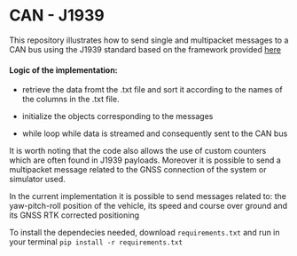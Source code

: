 # CAN - J1939
This repository illustrates how to send single and multipacket messages to a CAN bus using the J1939 standard based on the framework provided [here](https://github.com/milhead2/python-j1939)

#### Logic of the implementation: 

- retrieve the data fromt the .txt file and sort it according to the names of the columns in the .txt file. 

- initialize the objects corresponding to the messages 

- while loop while data is streamed and consequently sent to the CAN bus

It is worth noting that the code also allows the use of custom counters which are often found in J1939 payloads. 
Moreover it is possible to send a multipacket message related to the GNSS connection of the system or simulator used. 

In the current implementation it is possible to send messages related to: the yaw-pitch-roll position of the vehicle, its speed and course over ground and its GNSS RTK corrected positioning 

To install the dependecies needed, download `requirements.txt` and run in your terminal
`pip install -r requirements.txt`
